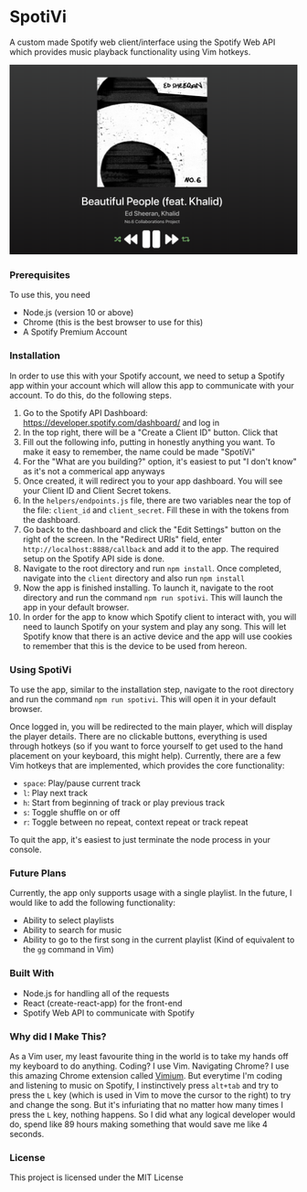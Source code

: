 # SpotiVi

A custom made Spotify web client/interface using the Spotify Web API which provides music playback functionality using Vim hotkeys.

![Alt text](./preview.png?raw=true "Preview")

### Prerequisites
To use this, you need
* Node.js (version 10 or above)
* Chrome (this is the best browser to use for this)
* A Spotify Premium Account

### Installation
In order to use this with your Spotify account, we need to setup a Spotify app within your account which will allow this app to communicate with your account. To do this, do the following steps.
1. Go to the Spotify API Dashboard: https://developer.spotify.com/dashboard/ and log in
2. In the top right, there will be a "Create a Client ID" button. Click that
3. Fill out the following info, putting in honestly anything you want. To make it easy to remember, the name could be made "SpotiVi"
4. For the "What are you building?" option, it's easiest to put "I don't know" as it's not a commerical app anyways
5. Once created, it will redirect you to your app dashboard. You will see your Client ID and Client Secret tokens. 
6. In the `helpers/endpoints.js` file, there are two variables near the top of the file: `client_id` and  `client_secret`. Fill these in with the tokens from the dashboard.
7. Go back to the dashboard and click the "Edit Settings" button on the right of the screen. In the "Redirect URIs" field, enter `http://localhost:8888/callback` and add it to the app. The required setup on the Spotify API side is done.
8. Navigate to the root directory and run `npm install`. Once completed, navigate into the `client` directory and also run `npm install`
9. Now the app is finished installing. To launch it, navigate to the root directory and run the command `npm run spotivi`. This will launch the app in your default browser.
10. In order for the app to know which Spotify client to interact with, you will need to launch Spotify on your system and play any song. This will let Spotify know that there is an active device and the app will use cookies to remember that this is the device to be used from hereon. 

### Using SpotiVi
To use the app, similar to the installation step, navigate to the root directory and run the command `npm run spotivi`. This will open it in your default browser.

Once logged in, you will be redirected to the main player, which will display the player details. There are no clickable buttons, everything is used through hotkeys (so if you want to force yourself to get used to the hand placement on your keyboard, this might help). Currently, there are a few Vim hotkeys that are implemented, which provides the core functionality:
* `space`: Play/pause current track
* `l`: Play next track
* `h`: Start from beginning of track or play previous track
* `s`: Toggle shuffle on or off
* `r`: Toggle between no repeat, context repeat or track repeat

To quit the app, it's easiest to just terminate the node process in your console.

### Future Plans
Currently, the app only supports usage with a single playlist. In the future, I would like to add the following functionality:
* Ability to select playlists
* Ability to search for music
* Ability to go to the first song in the current playlist (Kind of equivalent to the `gg` command in Vim)

### Built With
* Node.js for handling all of the requests
* React (create-react-app) for the front-end
* Spotify Web API to communicate with Spotify

### Why did I Make This?
As a Vim user, my least favourite thing in the world is to take my hands off my keyboard to do anything. Coding? I use Vim. Navigating Chrome? I use this amazing Chrome extension called [Vimium](https://chrome.google.com/webstore/detail/vimium/dbepggeogbaibhgnhhndojpepiihcmeb?hl=en). But everytime I'm coding and listening to music on Spotify, I instinctively press `alt+tab` and try to press the `L` key (which is used in Vim to move the cursor to the right) to try and change the song. But it's infuriating that no matter how many times I press the `L` key, nothing happens. So I did what any logical developer would do, spend like 89 hours making something that would save me like 4 seconds.

### License
This project is licensed under the MIT License
